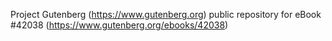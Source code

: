Project Gutenberg (https://www.gutenberg.org) public repository for eBook #42038 (https://www.gutenberg.org/ebooks/42038)
